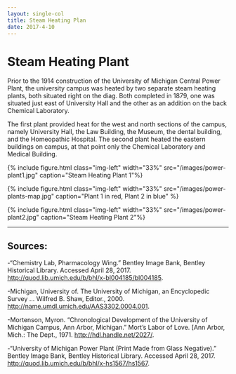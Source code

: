 ```yaml
---
layout: single-col
title: Steam Heating Plan
date: 2017-4-10
---
```


# Steam Heating Plant

Prior to the 1914 construction of the University of Michigan Central Power Plant, the university campus was heated by two separate steam heating plants, both situated right on the diag. Both completed in 1879, one was situated just east of University Hall and the other as an addition on the back Chemical Laboratory.

The first plant provided heat for the west and north sections of the campus, namely University Hall, the Law Building, the Museum, the dental building, and the Homeopathic Hospital. The second plant heated the eastern buildings on campus, at that point only the Chemical Laboratory and Medical Building.


{% include figure.html class="img-left" width="33%" src="/images/power-plant1.jpg" caption="Steam Heating Plant 1"%}

{% include figure.html class="img-left" width="33%" src="/images/power-plants-map.jpg" caption="Plant 1 in red, Plant 2 in blue" %}

{% include figure.html class="img-left" width="33%" src="/images/power-plant2.jpg" caption="Steam Heating Plant 2"%}




-----
## Sources:

-“Chemistry Lab, Pharmacology Wing.” Bentley Image Bank, Bentley Historical Library. Accessed April 28, 2017. http://quod.lib.umich.edu/b/bhl/x-bl004185/bl004185.

-Michigan, University of. The University of Michigan, an Encyclopedic Survey ... Wilfred B. Shaw, Editor., 2000. http://name.umdl.umich.edu/AAS3302.0004.001.

-Mortenson, Myron. “Chronological Development of the University of Michigan Campus, Ann Arbor, Michigan.” Mort’s Labor of Love. [Ann Arbor, Mich.: The Dept., 1971. http://hdl.handle.net/2027/.

-“University of Michigan Power Plant (Print Made from Glass Negative).” Bentley Image Bank, Bentley Historical Library. Accessed April 28, 2017. http://quod.lib.umich.edu/b/bhl/x-hs1567/hs1567.
